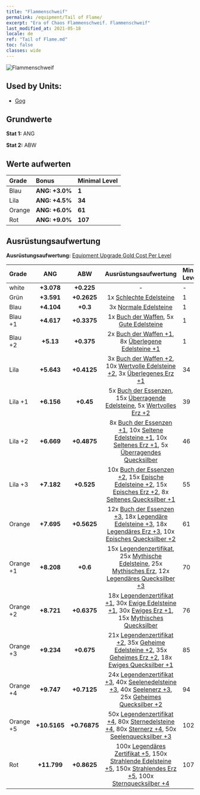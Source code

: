 ```yaml
---
title: "Flammenschweif"
permalink: /equipment/Tail of Flame/
excerpt: "Era of Chaos Flammenschweif. Flammenschweif"
last_modified_at: 2021-05-18
locale: de
ref: "Tail of Flame.md"
toc: false
classes: wide
---
```


  ![Flammenschweif](/images/e/e_5023.png)

## Used by Units:

* [Gog](/de/units/Gog/) 


## Grundwerte
 **Stat 1:** ANG

 **Stat 2:** ABW

## Werte aufwerten

  |     Grade    |   Bonus | Minimal Level | 
  |:-------------|:--------|:--------------| 
  | Blau | **ANG: +3.0%** | **1** | 
  | Lila | **ANG: +4.5%** | **34** | 
  | Orange | **ANG: +6.0%** | **61** | 
  | Rot | **ANG: +9.0%** | **107** | 


## Ausrüstungsaufwertung
 **Ausrüstungsaufwertung:** [Equipment Upgrade Gold Cost Per Level](/equipment/EquipmentUpgradeCostPerLevel/) 

  |          Grade      | ANG | ABW | Ausrüstungsaufwertung | Minimal Level |
  |:--------------------|:---------:|:---------:|:----------------:|:--------------|
  | white | **+3.078** | **+0.225** | - | - |
  | Grün | **+3.591** | **+0.2625** | 1x [Schlechte Edelsteine](/ItemsDE/mat_4/) | 1 |
  | Blau | **+4.104** | **+0.3** | 3x [Normale Edelsteine](/ItemsDE/mat_10/) | 1 |
  | Blau +1 | **+4.617** | **+0.3375** | 1x [Buch der Waffen](/ItemsDE/mat_18/), 5x [Gute Edelsteine](/ItemsDE/mat_16/) | 1 |
  | Blau +2 | **+5.13** | **+0.375** | 2x [Buch der Waffen +1](/ItemsDE/mat_25/), 8x [Überlegene Edelsteine +1](/ItemsDE/mat_23/) | 1 |
  | Lila | **+5.643** | **+0.4125** | 3x [Buch der Waffen +2](/ItemsDE/mat_32/), 10x [Wertvolle Edelsteine +2](/ItemsDE/mat_30/), 3x [Überlegenes Erz +1](/ItemsDE/mat_19/) | 34 |
  | Lila +1 | **+6.156** | **+0.45** | 5x [Buch der Essenzen](/ItemsDE/mat_39/), 15x [Überragende Edelsteine](/ItemsDE/mat_37/), 5x [Wertvolles Erz +2](/ItemsDE/mat_26/) | 39 |
  | Lila +2 | **+6.669** | **+0.4875** | 8x [Buch der Essenzen +1](/ItemsDE/mat_46/), 10x [Seltene Edelsteine +1](/ItemsDE/mat_44/), 10x [Seltenes Erz +1](/ItemsDE/mat_40/), 5x [Überragendes Quecksilber](/ItemsDE/mat_35/) | 46 |
  | Lila +3 | **+7.182** | **+0.525** | 10x [Buch der Essenzen +2](/ItemsDE/mat_53/), 15x [Epische Edelsteine +2](/ItemsDE/mat_51/), 15x [Episches Erz +2](/ItemsDE/mat_47/), 8x [Seltenes Quecksilber +1](/ItemsDE/mat_42/) | 55 |
  | Orange | **+7.695** | **+0.5625** | 12x [Buch der Essenzen +3](/ItemsDE/mat_60/), 18x [Legendäre Edelsteine +3](/ItemsDE/mat_58/), 18x [Legendäres Erz +3](/ItemsDE/mat_54/), 10x [Episches Quecksilber +2](/ItemsDE/mat_49/) | 61 |
  | Orange +1 | **+8.208** | **+0.6** | 15x [Legendenzertifikat](/ItemsDE/mat_67/), 25x [Mythische Edelsteine](/ItemsDE/mat_65/), 25x [Mythisches Erz](/ItemsDE/mat_61/), 12x [Legendäres Quecksilber +3](/ItemsDE/mat_56/) | 70 |
  | Orange +2 | **+8.721** | **+0.6375** | 18x [Legendenzertifikat +1](/ItemsDE/mat_74/), 30x [Ewige Edelsteine +1](/ItemsDE/mat_72/), 30x [Ewiges Erz +1](/ItemsDE/mat_68/), 15x [Mythisches Quecksilber](/ItemsDE/mat_63/) | 76 |
  | Orange +3 | **+9.234** | **+0.675** | 21x [Legendenzertifikat +2](/ItemsDE/mat_81/), 35x [Geheime Edelsteine +2](/ItemsDE/mat_79/), 35x [Geheimes Erz +2](/ItemsDE/mat_75/), 18x [Ewiges Quecksilber +1](/ItemsDE/mat_70/) | 85 |
  | Orange +4 | **+9.747** | **+0.7125** | 24x [Legendenzertifikat +3](/ItemsDE/mat_88/), 40x [Seelenedelsteine +3](/ItemsDE/mat_86/), 40x [Seelenerz +3](/ItemsDE/mat_82/), 25x [Geheimes Quecksilber +2](/ItemsDE/mat_77/) | 94 |
  | Orange +5 | **+10.5165** | **+0.76875** | 50x [Legendenzertifikat +4](/ItemsDE/mat_95/), 80x [Sternedelsteine +4](/ItemsDE/mat_93/), 80x [Sternerz +4](/ItemsDE/mat_89/), 50x [Seelenquecksilber +3](/ItemsDE/mat_84/) | 102 |
  | Rot | **+11.799** | **+0.8625** | 100x [Legendäres Zertifikat +5](/ItemsDE/mat_102/), 150x [Strahlende Edelsteine +5](/ItemsDE/mat_100/), 150x [Strahlendes Erz +5](/ItemsDE/mat_96/), 100x [Sternquecksilber +4](/ItemsDE/mat_91/) | 107 |

